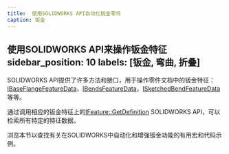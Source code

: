 ```yaml
---
title:  使用SOLIDWORKS API自动化钣金零件
caption: 钣金
---
```

 使用SOLIDWORKS API来操作钣金特征
sidebar_position: 10
labels: [钣金, 弯曲, 折叠]
---
SOLIDWORKS API提供了许多方法和接口，用于操作零件文档中的钣金特征：[IBaseFlangeFeatureData](https://help.solidworks.com/2018/english/api/sldworksapi/SolidWorks.Interop.sldworks~SolidWorks.Interop.sldworks.IBaseFlangeFeatureData.html)，[IBendsFeatureData](https://help.solidworks.com/2018/english/api/sldworksapi/solidworks.interop.sldworks~solidworks.interop.sldworks.ibendsfeaturedata_members.html)，[ISketchedBendFeatureData](https://help.solidworks.com/2018/english/api/sldworksapi/solidworks.interop.sldworks~solidworks.interop.sldworks.isketchedbendfeaturedata.html)等等。

通过调用相应的钣金特征上的[IFeature::GetDefinition](https://help.solidworks.com/2018/english/api/sldworksapi/SolidWorks.Interop.sldworks~SolidWorks.Interop.sldworks.IFeature~GetDefinition.html) SOLIDWORKS API，可以检索所有特定的特征数据。

浏览本节以查找有关在SOLIDWORKS中自动化和增强钣金功能的有用宏和代码示例。
